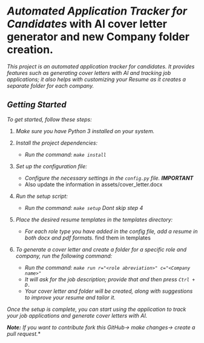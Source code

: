 # *Automated Application Tracker for Candidates* with AI cover letter generator and new Company folder creation.

*This project is an automated application tracker for candidates.
It provides features such as generating cover letters with AI and
tracking job applications; it also helps with customizing your Resume
as it creates a separate folder for each company.*

## *Getting Started*

*To get started, follow these steps:*

1. *Make sure you have Python 3 installed on your system.*
2. *Install the project dependencies:*

   - *Run the command: ```make install```*
3. *Set up the configuration file:*
      
   - *Configure the necessary settings in the `config.py` file. **IMPORTANT***
   - Also update the information in assets/cover_letter.docx
     
4. *Run the setup script:*

   - *Run the command: `make setup`* *Dont skip step 4*
5. *Place the desired resume templates in the templates directory:*

   - *For each role type  you have added in the config file, add a resume in both docx and pdf formats.* find them in templates 
6. *To generate a cover letter and create a folder for a specific role and company, run the following command:*

   - *Run the command: `make run r="<role abreviation>" c="<Company name>"`*
   - *It will ask for the job description; provide that and then press `Ctrl + D.`*
   - *Your cover letter and folder will be created, along with suggestions to improve your resume and tailor it.*

*Once the setup is complete, you can start using the application to track your job applications and generate cover letters with AI.*

***Note:** If you want to contribute  fork this GitHub-> make changes-> create a pull request.**
